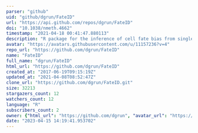 ```yaml
---
parser: "github"
uid: "github/dgrun/FateID"
url: "https://api.github.com/repos/dgrun/FateID"
doi: "10.1038/nmeth.4662"
timestamp: "2021-04-18 00:41:47.880113"
description: "R package for the inference of cell fate bias from single-cell RNA-seq data."
avatar: "https://avatars.githubusercontent.com/u/11157236?v=4"
repo_url: "https://github.com/dgrun/FateID"
name: "FateID"
full_name: "dgrun/FateID"
html_url: "https://github.com/dgrun/FateID"
created_at: "2017-06-19T09:15:19Z"
updated_at: "2021-04-08T08:52:47Z"
clone_url: "https://github.com/dgrun/FateID.git"
size: 32213
stargazers_count: 12
watchers_count: 12
language: "R"
subscribers_count: 2
owner: {"html_url": "https://github.com/dgrun", "avatar_url": "https://avatars.githubusercontent.com/u/11157236?v=4", "login": "dgrun", "type": "User"}
date: "2023-04-15 14:19:41.953702"
---
```

